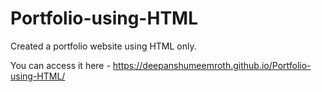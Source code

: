 # Portfolio-using-HTML
Created a portfolio website using HTML only.

You can access it here - https://deepanshumeemroth.github.io/Portfolio-using-HTML/
